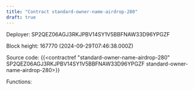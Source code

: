 ```yaml
---
title: "Contract standard-owner-name-airdrop-280"
draft: true
---
```

Deployer: SP2QEZ06AGJ3RKJPBV14SY1V5BBFNAW33D96YPGZF


 



Block height: 167770 (2024-09-29T07:46:38.000Z)

Source code: {{<contractref "standard-owner-name-airdrop-280" SP2QEZ06AGJ3RKJPBV14SY1V5BBFNAW33D96YPGZF standard-owner-name-airdrop-280>}}

Functions:



